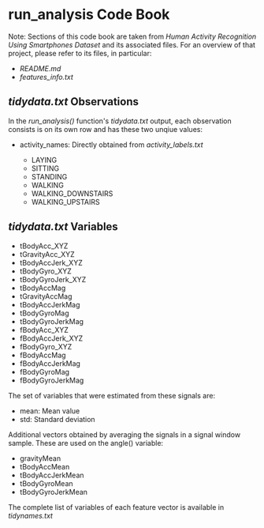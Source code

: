 run_analysis Code Book
======================

Note: Sections of this code book are taken from *Human Activity Recognition Using Smartphones Dataset* and its associated files.  For an overview of that project, please refer to its files, in particular:
- *README.md*
- *features_info.txt*

*tidydata.txt* Observations
---------------------------

In the *run_analysis()* function's *tidydata.txt* output, each observation consists is on its own row and has these
two unqiue values:
- activity_names: Directly obtained from *activity_labels.txt*

  - LAYING
  - SITTING
  - STANDING
  - WALKING
  - WALKING_DOWNSTAIRS
  - WALKING_UPSTAIRS

*tidydata.txt* Variables
------------------------

- tBodyAcc_XYZ
- tGravityAcc_XYZ
- tBodyAccJerk_XYZ
- tBodyGyro_XYZ
- tBodyGyroJerk_XYZ
- tBodyAccMag
- tGravityAccMag
- tBodyAccJerkMag
- tBodyGyroMag
- tBodyGyroJerkMag
- fBodyAcc_XYZ
- fBodyAccJerk_XYZ
- fBodyGyro_XYZ
- fBodyAccMag
- fBodyAccJerkMag
- fBodyGyroMag
- fBodyGyroJerkMag

The set of variables that were estimated from these signals are: 

- mean: Mean value
- std: Standard deviation

Additional vectors obtained by averaging the signals in a signal window sample. These are used on the angle() variable:

- gravityMean
- tBodyAccMean
- tBodyAccJerkMean
- tBodyGyroMean
- tBodyGyroJerkMean

The complete list of variables of each feature vector is available in *tidynames.txt*
